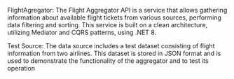FlightAgregator:
The Flight Aggregator API is a service that allows gathering information about available flight tickets from various sources,
performing data filtering and sorting. This service is built on a clean architecture, utilizing Mediator and CQRS patterns, using .NET 8.

Test Source:
The data source includes a test dataset consisting of flight information from two airlines.
This dataset is stored in JSON format and is used to demonstrate the functionality of the aggregator and to test its operation

